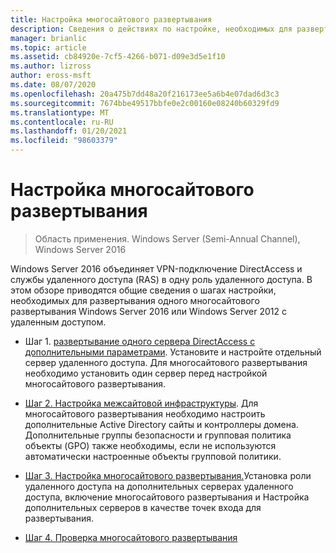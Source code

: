 ```yaml
---
title: Настройка многосайтового развертывания
description: Сведения о действиях по настройке, необходимых для развертывания одного многосайтового развертывания Windows Server 2016 или Windows Server 2012 Remote Access.
manager: brianlic
ms.topic: article
ms.assetid: cb84920e-7cf5-4266-b071-d09e3d5e1f10
ms.author: lizross
author: eross-msft
ms.date: 08/07/2020
ms.openlocfilehash: 20a475b7dd48a20f216173ee5a6b4e07dad6d3c3
ms.sourcegitcommit: 7674bbe49517bbfe0e2c00160e08240b60329fd9
ms.translationtype: MT
ms.contentlocale: ru-RU
ms.lasthandoff: 01/20/2021
ms.locfileid: "98603379"
---
```

# <a name="configure-a-multisite-deployment"></a>Настройка многосайтового развертывания

>Область применения. Windows Server (Semi-Annual Channel), Windows Server 2016

 Windows Server 2016 объединяет VPN-подключение DirectAccess и службы удаленного доступа (RAS) в одну роль удаленного доступа. В этом обзоре приводятся общие сведения о шагах настройки, необходимых для развертывания одного многосайтового развертывания Windows Server 2016 или Windows Server 2012 с удаленным доступом.

-   Шаг 1. [развертывание одного сервера DirectAccess с дополнительными параметрами](../../../directaccess/single-server-advanced/deploy-a-single-directaccess-server-with-advanced-settings.md). Установите и настройте отдельный сервер удаленного доступа. Для многосайтового развертывания необходимо установить один сервер перед настройкой многосайтового развертывания.

-   [Шаг 2. Настройка межсайтовой инфраструктуры](Step-2-Configure-the-Multisite-Infrastructure.md). Для многосайтового развертывания необходимо настроить дополнительные Active Directory сайты и контроллеры домена. Дополнительные группы безопасности и групповая политика объекты (GPO) также необходимы, если не используются автоматически настроенные объекты групповой политики.

-   [Шаг 3. Настройка многосайтового развертывания.](Step-3-Configure-the-Multisite-Deployment.md)Установка роли удаленного доступа на дополнительных серверах удаленного доступа, включение многосайтового развертывания и Настройка дополнительных серверов в качестве точек входа для развертывания.

-   [Шаг 4. Проверка многосайтового развертывания](Step-4-Verify-the-Multisite-Deployment.md)

